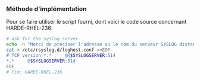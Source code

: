 ### Méthode d'implémentation
Pour se faire utiliser le script fourni, dont voici le code source concernant HARDE-RHEL-236:
```bash
# ask for the syslog server
echo -n "Merci de préciser l'adresse ou le nom du serveur SYSLOG distant :"; read -e -i '127.0.0.1' -r SYSLOGSERVER
cat > /etc/rsyslog.d/loghost.conf <<EOF
# TCP version *.*     @@$SYSLOGSERVER:514
*.*     @$SYSLOGSERVER:514
EOF
# Fin: HARDE-RHEL-236
```
